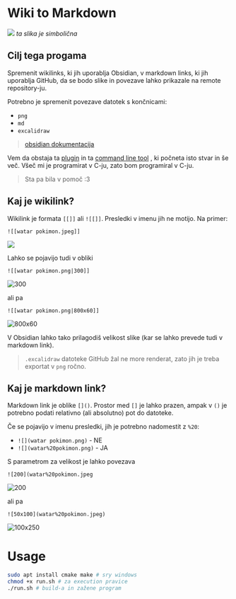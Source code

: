 # Wiki to Markdown

![](watar%20pokimon.jpeg)
*ta slika je simbolična*

## Cilj tega progama

Spremenit wikilinks, ki jih uporablja Obsidian, v markdown
links, ki jih uporablja GitHub, da se bodo slike in povezave lahko prikazale na
remote repository-ju.

Potrebno je spremenit povezave datotek s končnicami:

- `png`
- `md`
- `excalidraw`

> [obsidian dokumentacija](https://help.obsidian.md/embeds)

Vem da obstaja ta [plugin](https://github.com/ozntel/obsidian-link-converter) in ta [command line tool](https://github.com/zoni/obsidian-export) , ki počneta isto stvar in še več. Všeč mi je programirat v C-ju, zato bom programiral v C-ju. 

> Sta pa bila v pomoč :3

## Kaj je wikilink?

Wikilink je formata `[[]]` ali `![[]]`. Presledki v imenu jih ne motijo. Na primer:

```
![[watar pokimon.jpeg]]
```

![](watar%20pokimon.jpeg)

Lahko se pojavijo tudi v obliki 

```
![[watar pokimon.png|300]]
```

![300](watar%20pokimon.jpeg)

ali pa 

```
![[watar pokimon.png|800x60]]
```

![800x60](watar%20pokimon.jpeg)

V Obsidian lahko tako prilagodiš velikost slike (kar se lahko prevede tudi v markdown link).

> `.excalidraw` datoteke GitHub žal ne more renderat, zato jih je treba
> exportat v `png` ročno.

## Kaj je markdown link?

Markdown link je oblike `[]()`. Prostor med `[]` je lahko
prazen, ampak v `()` je potrebno podati relativno (ali absolutno) pot do datoteke.

Če se pojavijo v imenu presledki, jih je potrebno nadomestit z `%20`:

- `![](watar pokimon.png)` - NE
- `![](watar%20pokimon.png)` - JA

S parametrom za velikost je lahko povezava

```
![200](watar%20pokimon.jpeg
```

![200](watar%20pokimon.jpeg)

ali pa 

```
![50x100](watar%20pokimon.jpeg)
```

![100x250](watar%20pokimon.jpeg)

# Usage

```bash
sudo apt install cmake make # sry windows
chmod +x run.sh # za execution pravice
./run.sh # build-a in zažene program
```